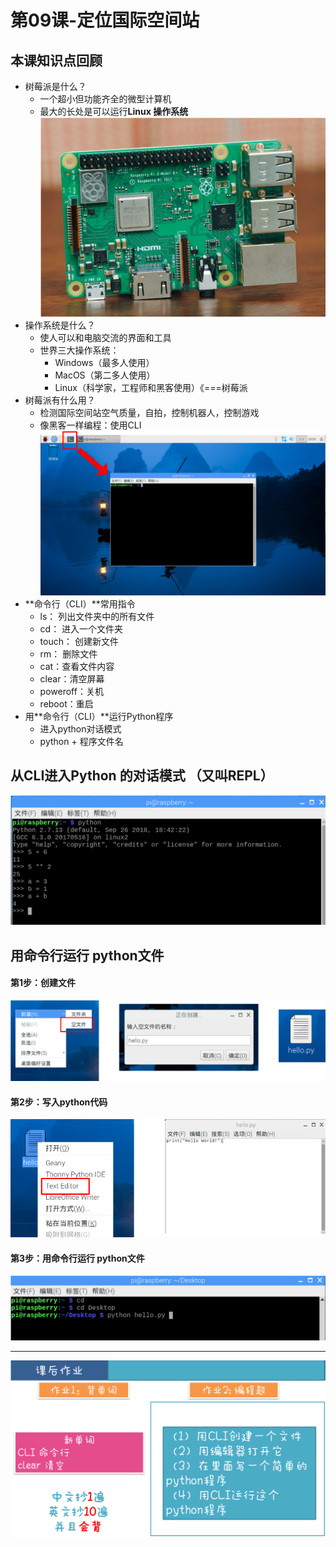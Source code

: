 # 第09课-定位国际空间站

## 本课知识点回顾

* 树莓派是什么？
    * 一个超小但功能齐全的微型计算机
    * 最大的长处是可以运行**Linux 操作系统**
    ![](/assets/rpi.png)
* 操作系统是什么？
    * 使人可以和电脑交流的界面和工具
    * 世界三大操作系统：
        * Windows（最多人使用）
        * MacOS（第二多人使用）
        * Linux（科学家，工程师和黑客使用）《===树莓派
* 树莓派有什么用？
    * 检测国际空间站空气质量，自拍，控制机器人，控制游戏
    * 像黑客一样编程：使用CLI
    ![](/assets/CLI.png)
* **命令行（CLI）**常用指令
    * ls： 列出文件夹中的所有文件
    * cd： 进入一个文件夹
    * touch： 创建新文件
    * rm： 删除文件
    * cat：查看文件内容
    * clear：清空屏幕
    * poweroff：关机
    * reboot：重启
* 用**命令行（CLI）**运行Python程序
    * 进入python对话模式
    * python + 程序文件名






## 从CLI进入Python 的对话模式 （又叫REPL）

![](/assets/REPL.png)

## 用命令行运行 python文件
#### 第1步：创建文件
![](/assets/create_helli.png)

#### 第2步：写入python代码
![](/assets/write_python.png)

#### 第3步：用命令行运行 python文件
![](/assets/run_python.png)

---
![](/assets/第10课-初识树莓派.png)
